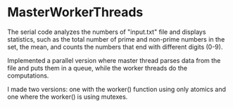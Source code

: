 # MasterWorkerThreads
The serial code analyzes the numbers of "input.txt" file and displays statistics, such as the total number of prime and non-prime numbers in the set, the mean, and counts the numbers that end with different digits (0-9).

Implemented a parallel version where master thread parses data from the file and puts them in a queue, while the worker threads do the computations.

I made two versions: one with the worker() function using only atomics and one where the worker() is using mutexes.
